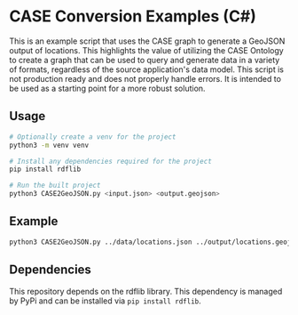 # CASE Conversion Examples (C#)

This is an example script that uses the CASE graph to generate a GeoJSON output of locations. This highlights the value
of utilizing the CASE Ontology to create a graph that can be used to query and generate data in a variety of formats,
regardless of the source application's data model. This script is not production ready and does not properly handle
errors. It is intended to be used as a starting point for a more robust solution.

## Usage

```bash
# Optionally create a venv for the project
python3 -m venv venv

# Install any dependencies required for the project
pip install rdflib

# Run the built project
python3 CASE2GeoJSON.py <input.json> <output.geojson>
```

## Example

```bash
python3 CASE2GeoJSON.py ../data/locations.json ../output/locations.geojson
```

## Dependencies
This repository depends on the rdflib library. This dependency is managed by PyPi and can be installed via `pip install rdflib`.
